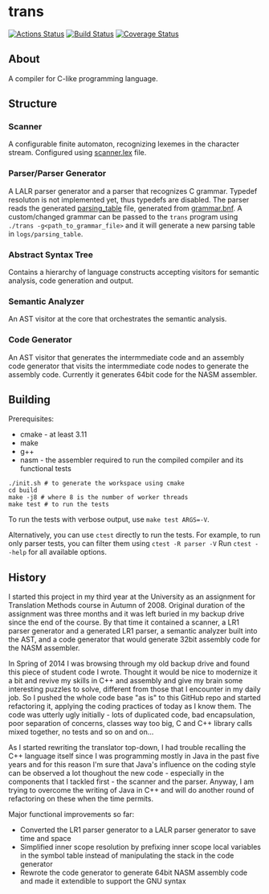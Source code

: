 trans
=====

[![Actions Status](https://github.com/rieske/trans/workflows/build/badge.svg)](https://github.com/rieske/trans/actions)
[![Build Status](https://travis-ci.com/rieske/trans.svg?branch=master)](https://travis-ci.com/github/rieske/trans)
[![Coverage Status](https://coveralls.io/repos/github/rieske/trans/badge.svg?branch=master)](https://coveralls.io/github/rieske/trans?branch=master)

## About

A compiler for C-like programming language.

## Structure

### Scanner
A configurable finite automaton, recognizing lexemes in the character stream.
Configured using [scanner.lex](resources/configuration/scanner.lex) file.

### Parser/Parser Generator
A LALR parser generator and a parser that recognizes C grammar.
Typedef resoluton is not implemented yet, thus typedefs are disabled.
The parser reads the generated [parsing_table](resources/configuration/parsing_table) file, generated from
[grammar.bnf](resources/configuration/grammar.bnf).
A custom/changed grammar can be passed to the `trans` program using `./trans -g<path_to_grammar_file>` and it will generate
a new parsing table in `logs/parsing_table`.

### Abstract Syntax Tree
Contains a hierarchy of language constructs accepting visitors for semantic analysis, code generation and output.

### Semantic Analyzer
An AST visitor at the core that orchestrates the semantic analysis.

### Code Generator
An AST visitor that generates the intermmediate code and an assembly code generator that visits the intermmediate code nodes
to generate the assembly code. Currently it generates 64bit code for the NASM assembler.

## Building

Prerequisites:
- cmake - at least 3.11
- make
- g++
- nasm - the assembler required to run the compiled compiler and its functional tests

```shell
./init.sh # to generate the workspace using cmake
cd build
make -j8 # where 8 is the number of worker threads
make test # to run the tests
```

To run the tests with verbose output, use `make test ARGS=-V`.

Alternatively, you can use `ctest` directly to run the tests.
For example, to run only parser tests, you can filter them using `ctest -R parser -V`
Run `ctest --help` for all available options.

## History
I started this project in my third year at the University as an assignment for Translation Methods course in Autumn of 2008.
Original duration of the assignment was three months and it was left buried in my backup drive since the end of the course.
By that time it contained a scanner, a LR1 parser generator and a generated LR1 parser, a semantic analyzer built into the AST,
and a code generator that would generate 32bit assembly code for the NASM assembler.


In Spring of 2014 I was browsing through my old backup drive and found this piece of student code I wrote.
Thought it would be nice to modernize it a bit and revive my skills in C++ and assembly and give my brain some interesting
puzzles to solve, different from those that I encounter in my daily job. So I pushed the whole code base "as is"
to this GitHub repo and started refactoring it, applying the coding practices of today as I know them.
The code was utterly ugly initially - lots of duplicated code, bad encapsulation, poor separation of concerns,
classes way too big, C and C++ library calls mixed together, no tests and so on and on...


As I started rewriting the translator top-down, I had trouble recalling the C++ language itself since I was programming
mostly in Java in the past five years and for this reason I'm sure that Java's influence on the coding style can be
observed a lot thoughout the new code - especially in the components that I tackled first - the scanner and the parser.
Anyway, I am trying to overcome the writing of Java in C++ and will do another round of refactoring on these when the time
permits.


Major functional improvements so far:
- Converted the LR1 parser generator to a LALR parser generator to save time and space
- Simplified inner scope resolution by prefixing inner scope local variables in the symbol table instead of manipulating the stack in the code generator
- Rewrote the code generator to generate 64bit NASM assembly code and made it extendible to support the GNU syntax

